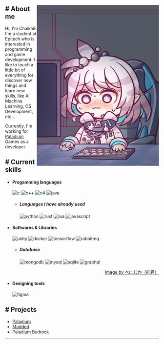 <!-- Template Readme Inspired from https://github.com/durgeshsamariya/awesome-github-profile-readme-templates/blob/master/templates/zillastar.md -->

<div>
<img align="right" width="400" src="./images/profile.jpg" />

<h2> # About me </h2>

Hi, I'm Chaika9. I'm a student at Epitech who is interested in programming and game development.
I like to touch a little bit of everything for discover new things and learn new skills, like AI Machine Learning, OS Development, etc...

Currently, I'm working for [Paladium](https://paladium-pvp.fr/) Games as a developer.

<h2> # Current skills </h2>

- <h4> Progamming languages </h4>
    <img src="https://img.shields.io/badge/C-00599C?style=for-the-badge&logo=c&logoColor=white" alt="c" />
    <img src="https://img.shields.io/badge/C%2B%2B-00599C?style=for-the-badge&logo=c%2B%2B&logoColor=white" alt="c++" />
    <img src="https://img.shields.io/badge/C%23-239120?style=for-the-badge&logo=c-sharp&logoColor=white" alt="c#" />
    <img src="https://img.shields.io/badge/Java-ED8B00?style=for-the-badge&logo=openjdk&logoColor=white" alt="java" />

    - <h5> Languages I have already used </h5>
        <img src="https://img.shields.io/badge/Python-14354C?style=for-the-badge&logo=python&logoColor=white" alt="python" />
        <img src="https://img.shields.io/badge/Rust-000000?style=for-the-badge&logo=rust&logoColor=white" alt="rust" />
        <img src="https://img.shields.io/badge/Lua-2C2D72?style=for-the-badge&logo=lua&logoColor=white" alt="lua" />
        <img src="https://img.shields.io/badge/JavaScript-F7DF1E?style=for-the-badge&logo=javascript&logoColor=black" alt="javascript" />

- <h4> Softwares & Libraries </h4>
    <img src="https://img.shields.io/badge/Unity-100000?style=for-the-badge&logo=unity&logoColor=white" alt="unity" />
    <img src="https://img.shields.io/badge/Docker-2496ED?style=for-the-badge&logo=docker&logoColor=white" alt="docker" />
    <img src="https://img.shields.io/badge/TensorFlow-FF6F00?style=for-the-badge&logo=tensorflow&logoColor=white" alt="tensorflow" />
    <img src="https://img.shields.io/badge/RabbitMQ-EE4C2C?style=for-the-badge&logo=rabbitmq&logoColor=white" alt="rabbitmq" />

    - <h5> Database </h5>
        <img src="https://img.shields.io/badge/MongoDB-00000?style=for-the-badge&logo=mongodb&logoColor=white" alt="mongodb" />
        <img src="https://img.shields.io/badge/MySQL-00000F?style=for-the-badge&logo=mysql&logoColor=white" alt="mysql" />
        <img src="https://img.shields.io/badge/SQLite-07405E?style=for-the-badge&logo=sqlite&logoColor=white" alt="sqlite" />
        <img src="https://img.shields.io/badge/GraphQL-0088FF?style=for-the-badge&logo=graphql&logoColor=white" alt="graphql" />

<div align="right">
    <a href="https://www.pixiv.net/en/users/17747627">Image by べにじか（紅鹿）</a>
</div>

- <h4> Designing tools </h4>
    <img src="https://img.shields.io/badge/Figma-F24E1E?style=for-the-badge&logo=figma&logoColor=white" alt="figma" />

<h2> # Projects </h2>

- [Paladium](https://paladium-pvp.fr/)
- [Modded](https://modded.fr/)
- Paladium Bedrock

</div>

-----

